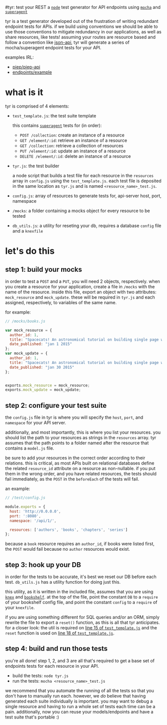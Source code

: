 #tyr: test your REST
a [`node`](http://nodejs.org/) test generator for API endpoints using [`mocha`](http://mochajs.org/) and [`superagent`](https://github.com/visionmedia/superagent)

tyr is a test generator developed out of the frustration of writing redundant endpoint tests for APIs. if we build using conventions we should be able to use those conventions to mitigate redundancy in our applications, as well as share resources, like tests! assuming your routes are resource based and follow a convention like [json-api](http://www.json-api.com), tyr will generate a series of mocha/superagent endpoint tests for your API.

examples IRL:
- [piep/piep-api](https://github.com/piep/piep-api/tree/master/test)
- [endpoints/example](https://github.com/endpoints/example/tree/master/test)

# what is it
tyr is comprised of 4 elements: 

- `test_template.js`: the test suite template

  this contains [`superagent`](https://github.com/visionmedia/superagent) tests for (in order):
    - `POST /collection`: create an instance of a resource
    - `GET /element/:id`: retrieve an instance of a resource
    - `GET /collection`: retrieve a collection of resources
    - `PUT /element/:id`: update an instance of a resource
    - `DELETE /element/:id`: delete an instance of a resource
  
- `tyr.js`: the test builder
  
  a node script that builds a test file for each resource in the `resources` array in `config.js` using the `test_template.js`. each test file is deposited in the same location as `tyr.js` and is named `<resource_name>_test.js`.

- `config.js`: array of resources to generate tests for, api-server host, port, namespace
- `/mocks`: a folder containing a mocks object for every resource to be tested
- `db_utils.js`: a utility for reseting your db, requires a database `config` file and a `knexfile`

# let's do this

## step 1: build your mocks

in order to test a `POST` and a `PUT`, you will need 2 objects, respectively. when you create a resource for your application, create a file in `/mocks` with the name of the resource. inside this file, export an object with two attributes: `mock_resource` and `mock_update`. these will be required in `tyr.js` and each assigned, respectively, to variables of the same name.

for example:

```js
// /mocks/books.js

var mock_resource = {
  author_id: 1,
  title: "Spacecats! An astronomical tutorial on building single page web applications with AngularJS",
  date_published: "jan 1 2015"
};
var mock_update = {
  author_id: 1,
  title: "Spacecats! An astronomical tutorial on building single page web applications with AngularJS",
  date_published: "jan 30 2015"
};


exports.mock_resource = mock_resource;
exports.mock_update = mock_update;
```

## step 2: configure your test suite

the `config.js` file in tyr is where you will specify the `host`, `port`, and `namespace` for your API server. 

additionally, and most importantly, this is where you list your resources. you should list the path to your resources as strings in the `resources` array. tyr assumes that the path points to a folder named after the resource that contains a `model.js` file.

be sure to add your resources in the correct order according to their relations. this is  critical, as most APIs built on relational databases define the related `resource_id` attribute on a resource as non-nullable. if you put them in the wrong order, and you have related resources, the tests should fail immediately, as the `POST` in the `beforeEach` of the tests will fail.

an example:

```js
// /test/config.js

module.exports = {
  host: 'http://0.0.0.0',
  port: ':8080',
  namespace: '/api/1/',

  resources: ['authors', 'books', 'chapters', 'series']
};
```

because a `book` resource requires an `author_id`, if books were listed first, the `POST` would fail because no `author` resources would exist.

## step 3: hook up your DB

in order for the tests to be accurate, it's best we reset our DB before each test. `db_utils.js` has a utility function for doing just this. 

this utility, as it is written in the included file, assumes that you are using [`knex`](http://knexjs.org/) and [`bookshelf`](http://bookshelfjs.org/). at the top of the file, point the constant `DB` to a `require` of your bookshelf config file, and point the constant `config` to a `require` of your `knexfile`.

if you are using something different for SQL queries and/or an ORM, simply rewrite the file to export a `reset()` function, as this is all that tyr anticipates. for a closer look: the util is required on [line 15 of `test_template.js`](https://github.com/ashleygwilliams/tyr/blob/master/test_template.js#L5) and the `reset` function is used on [line 18 of `test_template.js`](https://github.com/ashleygwilliams/tyr/blob/master/test_template.js#L18).

## step 4: build and run those tests

you're all done! step 1, 2, and 3 are all that's required to get a base set of endpoints tests for each resource in your API.

- build the tests: `node tyr.js`
- run the tests: `mocha <resource_name>_test.js`

we recommend that you automate the running of all the tests so that you don't have to manually run each. however, we *do* believe that having generated each suite individually is important. you may want to debug a single resource and having to run a whole set of tests each time can be a pain. additionally, now you can reuse your models/endpoints and have a test suite that's portable :)
